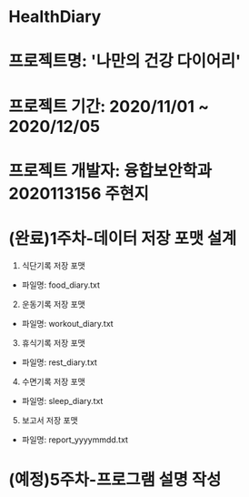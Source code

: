 # HealthDiary
# 프로젝트명: '나만의 건강 다이어리'
# 프로젝트 기간: 2020/11/01 ~ 2020/12/05
# 프로젝트 개발자: 융합보안학과 2020113156 주현지

# (완료)1주차-데이터 저장 포맷 설계
1. 식단기록 저장 포맷
- 파일명: food_diary.txt

2. 운동기록 저장 포맷
- 파일명: workout_diary.txt

3. 휴식기록 저장 포맷
- 파일명: rest_diary.txt 

4. 수면기록 저장 포맷
- 파일명: sleep_diary.txt

5. 보고서 저장 포맷
- 파일명: report_yyyymmdd.txt


# (예정)5주차-프로그램 설명 작성